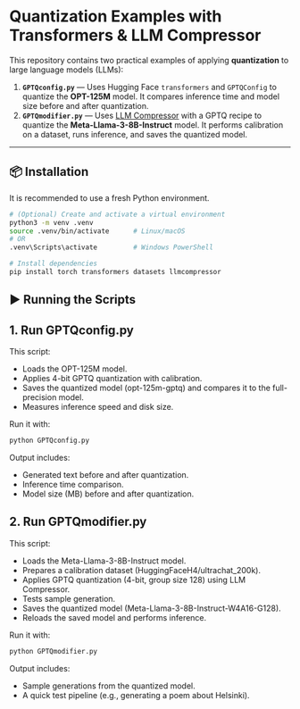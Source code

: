 # Quantization Examples with Transformers & LLM Compressor

This repository contains two practical examples of applying **quantization** to large language models (LLMs):

1. **`GPTQconfig.py`** — Uses Hugging Face `transformers` and `GPTQConfig` to quantize the **OPT-125M** model. It compares inference time and model size before and after quantization.  
2. **`GPTQmodifier.py`** — Uses [LLM Compressor](https://github.com/vllm-project/llm-compressor) with a GPTQ recipe to quantize the **Meta-Llama-3-8B-Instruct** model. It performs calibration on a dataset, runs inference, and saves the quantized model.

---

## 📦 Installation

It is recommended to use a fresh Python environment.

```bash
# (Optional) Create and activate a virtual environment
python3 -m venv .venv
source .venv/bin/activate      # Linux/macOS
# OR
.venv\Scripts\activate         # Windows PowerShell

# Install dependencies
pip install torch transformers datasets llmcompressor

```

## ▶️ Running the Scripts

## 1. Run GPTQconfig.py

This script:
- Loads the OPT-125M model.
- Applies 4-bit GPTQ quantization with calibration.
- Saves the quantized model (opt-125m-gptq) and compares it to the full-precision model.
- Measures inference speed and disk size.

  
Run it with:

```bash
python GPTQconfig.py
```

Output includes:
- Generated text before and after quantization.
- Inference time comparison.
- Model size (MB) before and after quantization.

## 2. Run GPTQmodifier.py

This script:
- Loads the Meta-Llama-3-8B-Instruct model.
- Prepares a calibration dataset (HuggingFaceH4/ultrachat_200k).
- Applies GPTQ quantization (4-bit, group size 128) using LLM Compressor.
- Tests sample generation.
- Saves the quantized model (Meta-Llama-3-8B-Instruct-W4A16-G128).
- Reloads the saved model and performs inference.

Run it with:

```bash
python GPTQmodifier.py
```


Output includes:
- Sample generations from the quantized model.
- A quick test pipeline (e.g., generating a poem about Helsinki).
